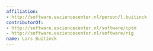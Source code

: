 ```yaml
---
affiliation:
- http://software.esciencecenter.nl/person/l.buitinck
contributorOf:
- http://software.esciencecenter.nl/software/cptm
- http://software.esciencecenter.nl/software/rig
name: Lars Buitinck
---
```


